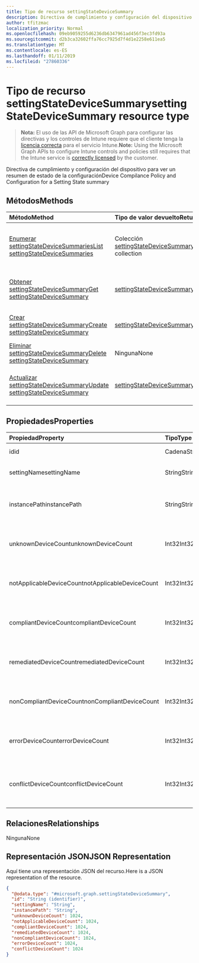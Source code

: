 ```yaml
---
title: Tipo de recurso settingStateDeviceSummary
description: Directiva de cumplimiento y configuración del dispositivo para ver un resumen de estado de la configuración
author: tfitzmac
localization_priority: Normal
ms.openlocfilehash: 09eb9059255d6236db6347961ad456f3ec3fd93a
ms.sourcegitcommit: d2b3ca32602ffa76cc7925d7f4d1e2258e611ea5
ms.translationtype: MT
ms.contentlocale: es-ES
ms.lasthandoff: 01/11/2019
ms.locfileid: "27860336"
---
```

# <a name="settingstatedevicesummary-resource-type"></a><span data-ttu-id="9f474-103">Tipo de recurso settingStateDeviceSummary</span><span class="sxs-lookup"><span data-stu-id="9f474-103">settingStateDeviceSummary resource type</span></span>

> <span data-ttu-id="9f474-104">**Nota:** El uso de las API de Microsoft Graph para configurar las directivas y los controles de Intune requiere que el cliente tenga la [licencia correcta](https://go.microsoft.com/fwlink/?linkid=839381) para el servicio Intune.</span><span class="sxs-lookup"><span data-stu-id="9f474-104">**Note:** Using the Microsoft Graph APIs to configure Intune controls and policies still requires that the Intune service is [correctly licensed](https://go.microsoft.com/fwlink/?linkid=839381) by the customer.</span></span>

<span data-ttu-id="9f474-105">Directiva de cumplimiento y configuración del dispositivo para ver un resumen de estado de la configuración</span><span class="sxs-lookup"><span data-stu-id="9f474-105">Device Compilance Policy and Configuration for a Setting State summary</span></span>
## <a name="methods"></a><span data-ttu-id="9f474-106">Métodos</span><span class="sxs-lookup"><span data-stu-id="9f474-106">Methods</span></span>
|<span data-ttu-id="9f474-107">Método</span><span class="sxs-lookup"><span data-stu-id="9f474-107">Method</span></span>|<span data-ttu-id="9f474-108">Tipo de valor devuelto</span><span class="sxs-lookup"><span data-stu-id="9f474-108">Return Type</span></span>|<span data-ttu-id="9f474-109">Descripción</span><span class="sxs-lookup"><span data-stu-id="9f474-109">Description</span></span>|
|:---|:---|:---|
|[<span data-ttu-id="9f474-110">Enumerar settingStateDeviceSummaries</span><span class="sxs-lookup"><span data-stu-id="9f474-110">List settingStateDeviceSummaries</span></span>](../api/intune-deviceconfig-settingstatedevicesummary-list.md)|<span data-ttu-id="9f474-111">Colección [settingStateDeviceSummary](../resources/intune-deviceconfig-settingstatedevicesummary.md)</span><span class="sxs-lookup"><span data-stu-id="9f474-111">[settingStateDeviceSummary](../resources/intune-deviceconfig-settingstatedevicesummary.md) collection</span></span>|<span data-ttu-id="9f474-112">Enumere las propiedades y las relaciones de los objetos [settingStateDeviceSummary](../resources/intune-deviceconfig-settingstatedevicesummary.md).</span><span class="sxs-lookup"><span data-stu-id="9f474-112">List properties and relationships of the [settingStateDeviceSummary](../resources/intune-deviceconfig-settingstatedevicesummary.md) objects.</span></span>|
|[<span data-ttu-id="9f474-113">Obtener settingStateDeviceSummary</span><span class="sxs-lookup"><span data-stu-id="9f474-113">Get settingStateDeviceSummary</span></span>](../api/intune-deviceconfig-settingstatedevicesummary-get.md)|[<span data-ttu-id="9f474-114">settingStateDeviceSummary</span><span class="sxs-lookup"><span data-stu-id="9f474-114">settingStateDeviceSummary</span></span>](../resources/intune-deviceconfig-settingstatedevicesummary.md)|<span data-ttu-id="9f474-115">Lea las propiedades y las relaciones del objeto [settingStateDeviceSummary](../resources/intune-deviceconfig-settingstatedevicesummary.md).</span><span class="sxs-lookup"><span data-stu-id="9f474-115">Read properties and relationships of the [settingStateDeviceSummary](../resources/intune-deviceconfig-settingstatedevicesummary.md) object.</span></span>|
|[<span data-ttu-id="9f474-116">Crear settingStateDeviceSummary</span><span class="sxs-lookup"><span data-stu-id="9f474-116">Create settingStateDeviceSummary</span></span>](../api/intune-deviceconfig-settingstatedevicesummary-create.md)|[<span data-ttu-id="9f474-117">settingStateDeviceSummary</span><span class="sxs-lookup"><span data-stu-id="9f474-117">settingStateDeviceSummary</span></span>](../resources/intune-deviceconfig-settingstatedevicesummary.md)|<span data-ttu-id="9f474-118">Cree un objeto [settingStateDeviceSummary](../resources/intune-deviceconfig-settingstatedevicesummary.md).</span><span class="sxs-lookup"><span data-stu-id="9f474-118">Create a new [settingStateDeviceSummary](../resources/intune-deviceconfig-settingstatedevicesummary.md) object.</span></span>|
|[<span data-ttu-id="9f474-119">Eliminar settingStateDeviceSummary</span><span class="sxs-lookup"><span data-stu-id="9f474-119">Delete settingStateDeviceSummary</span></span>](../api/intune-deviceconfig-settingstatedevicesummary-delete.md)|<span data-ttu-id="9f474-120">Ninguna</span><span class="sxs-lookup"><span data-stu-id="9f474-120">None</span></span>|<span data-ttu-id="9f474-121">Elimina un [settingStateDeviceSummary](../resources/intune-deviceconfig-settingstatedevicesummary.md).</span><span class="sxs-lookup"><span data-stu-id="9f474-121">Deletes a [settingStateDeviceSummary](../resources/intune-deviceconfig-settingstatedevicesummary.md).</span></span>|
|[<span data-ttu-id="9f474-122">Actualizar settingStateDeviceSummary</span><span class="sxs-lookup"><span data-stu-id="9f474-122">Update settingStateDeviceSummary</span></span>](../api/intune-deviceconfig-settingstatedevicesummary-update.md)|[<span data-ttu-id="9f474-123">settingStateDeviceSummary</span><span class="sxs-lookup"><span data-stu-id="9f474-123">settingStateDeviceSummary</span></span>](../resources/intune-deviceconfig-settingstatedevicesummary.md)|<span data-ttu-id="9f474-124">Actualice las propiedades de un objeto [settingStateDeviceSummary](../resources/intune-deviceconfig-settingstatedevicesummary.md).</span><span class="sxs-lookup"><span data-stu-id="9f474-124">Update the properties of a [settingStateDeviceSummary](../resources/intune-deviceconfig-settingstatedevicesummary.md) object.</span></span>|

## <a name="properties"></a><span data-ttu-id="9f474-125">Propiedades</span><span class="sxs-lookup"><span data-stu-id="9f474-125">Properties</span></span>
|<span data-ttu-id="9f474-126">Propiedad</span><span class="sxs-lookup"><span data-stu-id="9f474-126">Property</span></span>|<span data-ttu-id="9f474-127">Tipo</span><span class="sxs-lookup"><span data-stu-id="9f474-127">Type</span></span>|<span data-ttu-id="9f474-128">Descripción</span><span class="sxs-lookup"><span data-stu-id="9f474-128">Description</span></span>|
|:---|:---|:---|
|<span data-ttu-id="9f474-129">id</span><span class="sxs-lookup"><span data-stu-id="9f474-129">id</span></span>|<span data-ttu-id="9f474-130">Cadena</span><span class="sxs-lookup"><span data-stu-id="9f474-130">String</span></span>|<span data-ttu-id="9f474-131">Clave de la entidad.</span><span class="sxs-lookup"><span data-stu-id="9f474-131">Key of the entity.</span></span>|
|<span data-ttu-id="9f474-132">settingName</span><span class="sxs-lookup"><span data-stu-id="9f474-132">settingName</span></span>|<span data-ttu-id="9f474-133">String</span><span class="sxs-lookup"><span data-stu-id="9f474-133">String</span></span>|<span data-ttu-id="9f474-134">Nombre de la configuración</span><span class="sxs-lookup"><span data-stu-id="9f474-134">Name of the setting</span></span>|
|<span data-ttu-id="9f474-135">instancePath</span><span class="sxs-lookup"><span data-stu-id="9f474-135">instancePath</span></span>|<span data-ttu-id="9f474-136">String</span><span class="sxs-lookup"><span data-stu-id="9f474-136">String</span></span>|<span data-ttu-id="9f474-137">Nombre de InstancePath para la configuración</span><span class="sxs-lookup"><span data-stu-id="9f474-137">Name of the InstancePath for the setting</span></span>|
|<span data-ttu-id="9f474-138">unknownDeviceCount</span><span class="sxs-lookup"><span data-stu-id="9f474-138">unknownDeviceCount</span></span>|<span data-ttu-id="9f474-139">Int32</span><span class="sxs-lookup"><span data-stu-id="9f474-139">Int32</span></span>|<span data-ttu-id="9f474-140">Número de dispositivos desconocido para la configuración</span><span class="sxs-lookup"><span data-stu-id="9f474-140">Device Unkown count for the setting</span></span>|
|<span data-ttu-id="9f474-141">notApplicableDeviceCount</span><span class="sxs-lookup"><span data-stu-id="9f474-141">notApplicableDeviceCount</span></span>|<span data-ttu-id="9f474-142">Int32</span><span class="sxs-lookup"><span data-stu-id="9f474-142">Int32</span></span>|<span data-ttu-id="9f474-143">Número de dispositivos no aplicables para la configuración</span><span class="sxs-lookup"><span data-stu-id="9f474-143">Device Not Applicable count for the setting</span></span>|
|<span data-ttu-id="9f474-144">compliantDeviceCount</span><span class="sxs-lookup"><span data-stu-id="9f474-144">compliantDeviceCount</span></span>|<span data-ttu-id="9f474-145">Int32</span><span class="sxs-lookup"><span data-stu-id="9f474-145">Int32</span></span>|<span data-ttu-id="9f474-146">Número de dispositivos compatibles para la configuración</span><span class="sxs-lookup"><span data-stu-id="9f474-146">Device Compliant count for the setting</span></span>|
|<span data-ttu-id="9f474-147">remediatedDeviceCount</span><span class="sxs-lookup"><span data-stu-id="9f474-147">remediatedDeviceCount</span></span>|<span data-ttu-id="9f474-148">Int32</span><span class="sxs-lookup"><span data-stu-id="9f474-148">Int32</span></span>|<span data-ttu-id="9f474-149">Número de dispositivos compatibles para la configuración</span><span class="sxs-lookup"><span data-stu-id="9f474-149">Device Compliant count for the setting</span></span>|
|<span data-ttu-id="9f474-150">nonCompliantDeviceCount</span><span class="sxs-lookup"><span data-stu-id="9f474-150">nonCompliantDeviceCount</span></span>|<span data-ttu-id="9f474-151">Int32</span><span class="sxs-lookup"><span data-stu-id="9f474-151">Int32</span></span>|<span data-ttu-id="9f474-152">Número de dispositivos no compatibles para la configuración</span><span class="sxs-lookup"><span data-stu-id="9f474-152">Device NonCompliant count for the setting</span></span>|
|<span data-ttu-id="9f474-153">errorDeviceCount</span><span class="sxs-lookup"><span data-stu-id="9f474-153">errorDeviceCount</span></span>|<span data-ttu-id="9f474-154">Int32</span><span class="sxs-lookup"><span data-stu-id="9f474-154">Int32</span></span>|<span data-ttu-id="9f474-155">Número de errores de dispositivo para la configuración</span><span class="sxs-lookup"><span data-stu-id="9f474-155">Device error count for the setting</span></span>|
|<span data-ttu-id="9f474-156">conflictDeviceCount</span><span class="sxs-lookup"><span data-stu-id="9f474-156">conflictDeviceCount</span></span>|<span data-ttu-id="9f474-157">Int32</span><span class="sxs-lookup"><span data-stu-id="9f474-157">Int32</span></span>|<span data-ttu-id="9f474-158">Número de errores de conflictos de dispositivo para la configuración</span><span class="sxs-lookup"><span data-stu-id="9f474-158">Device conflict error count for the setting</span></span>|

## <a name="relationships"></a><span data-ttu-id="9f474-159">Relaciones</span><span class="sxs-lookup"><span data-stu-id="9f474-159">Relationships</span></span>
<span data-ttu-id="9f474-160">Ninguna</span><span class="sxs-lookup"><span data-stu-id="9f474-160">None</span></span>
## <a name="json-representation"></a><span data-ttu-id="9f474-161">Representación JSON</span><span class="sxs-lookup"><span data-stu-id="9f474-161">JSON Representation</span></span>
<span data-ttu-id="9f474-162">Aquí tiene una representación JSON del recurso.</span><span class="sxs-lookup"><span data-stu-id="9f474-162">Here is a JSON representation of the resource.</span></span>
<!-- {
  "blockType": "resource",
  "keyProperty": "id",
  "@odata.type": "microsoft.graph.settingStateDeviceSummary"
}
-->
``` json
{
  "@odata.type": "#microsoft.graph.settingStateDeviceSummary",
  "id": "String (identifier)",
  "settingName": "String",
  "instancePath": "String",
  "unknownDeviceCount": 1024,
  "notApplicableDeviceCount": 1024,
  "compliantDeviceCount": 1024,
  "remediatedDeviceCount": 1024,
  "nonCompliantDeviceCount": 1024,
  "errorDeviceCount": 1024,
  "conflictDeviceCount": 1024
}
```



